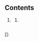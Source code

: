 <!--
Filename: 	note.md
Project: 	/Users/shume/Developer/doc/proj
Author: 	shumez <https://github.com/shumez>
Created: 	2019-02-22 17:48:8
Modified: 	2019-02-22 17:48:16
-----
Copyright (c) 2019 shumez
-->

# 

## Contents

1. [](#)
    1. [](#)


## 





[]: 
